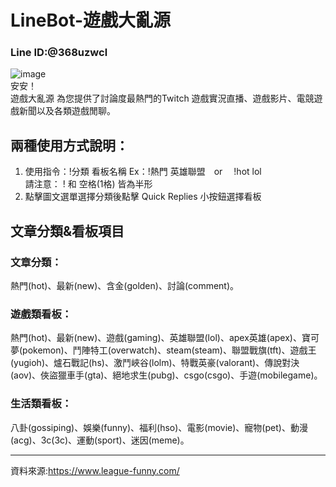 # LineBot-遊戲大亂源

### Line ID:@368uzwcl<br>
![image](https://github.com/lilmax922/LineBot-BestGamingForum/blob/master/line-add.png)<br>
安安！<br>
遊戲大亂源 為您提供了討論度最熱門的Twitch 遊戲實況直播、遊戲影片、電競遊戲新聞以及各類遊戲閒聊。
## 兩種使用方式說明：
1. 使用指令：!分類 看板名稱
Ex：!熱門 英雄聯盟　or　 !hot lol <br>
請注意： ! 和 空格(1格) 皆為半形
2. 點擊圖文選單選擇分類後點擊 Quick Replies 小按鈕選擇看板

## 文章分類&看板項目
### 文章分類：
熱門(hot)、最新(new)、含金(golden)、討論(comment)。
### 遊戲類看板：
熱門(hot)、最新(new)、遊戲(gaming)、英雄聯盟(lol)、apex英雄(apex)、寶可夢(pokemon)、鬥陣特工(overwatch)、steam(steam)、聯盟戰旗(tft)、遊戲王(yugioh)、爐石戰記(hs)、激鬥峽谷(lolm)、特戰英豪(valorant)、傳說對決(aov)、俠盜獵車手(gta)、絕地求生(pubg)、csgo(csgo)、手遊(mobilegame)。
### 生活類看板：
八卦(gossiping)、娛樂(funny)、福利(hso)、電影(movie)、寵物(pet)、動漫(acg)、3c(3c)、運動(sport)、迷因(meme)。
<hr>

資料來源:https://www.league-funny.com/
